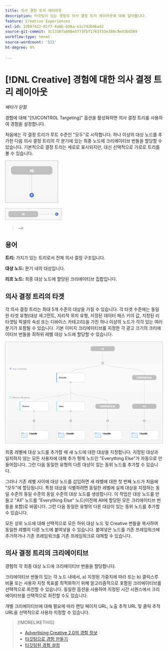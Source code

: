 ```yaml
---
title: 의사 결정 트리 레이아웃
description: 타깃팅이 있는 경험의 의사 결정 트리 레이아웃에 대해 알아봅니다.
feature: Creative Experiences
exl-id: 1d997422-8177-4a6b-b56a-e1c742b96ad2
source-git-commit: 3c1316fa898e5773fbf1763733e388c9ed3bd389
workflow-type: tm+mt
source-wordcount: '511'
ht-degree: 0%

---
```


# [!DNL Creative] 경험에 대한 의사 결정 트리 레이아웃

*베타가 닫힘*

경험에 대해 &quot;[!UICONTROL Targeting]&quot; 옵션을 활성화하면 의사 결정 트리를 사용하여 경험을 설정합니다.

처음에는 각 결정 트리가 루트 수준인 &quot;모두&quot;로 시작합니다. 하나 이상의 대상 노드를 추가한 다음 의사 결정 트리의 각 분기에 있는 최종 노드에 크리에이티브 번들을 할당할 수 있습니다. 기본적으로 결정 트리는 세로로 표시되지만, 대신 선택적으로 가로로 트리를 볼 수 있습니다.

![대상이 없는 수직 결정 트리의 예](/help/creative/assets/experience-decision-tree-no-targets.png "대상이 없는 수직 결정 트리의 예")

![대상이 없는 가로 결정 트리의 예](/help/creative/assets/experience-decision-tree-no-targets-horizontal.png "대상이 없는 가로 결정 트리의 예")

<!--
>[!NOTE]
>
>You can optionally assign creative bundles to the root level, without targets. However, the [XXXX workflow](experience-create-no-targeting.md) XXXXX is better XXX.<!-- Explain the diff and why to choose the other option. -->
>-->

## 용어

**트리:** 가지가 있는 트리로서 전체 의사 결정 구조입니다.

**대상 노드:** 분기 내의 대상입니다.

**리프 노드:** 최종 대상 노드에 할당된 크리에이티브 집합입니다.

## 의사 결정 트리의 타겟

각 의사 결정 트리는 최대 5개 수준의 대상을 가질 수 있습니다. 각 타겟 수준에는 동일한 타겟 유형(대상 세그먼트, 지리적 위치 유형, 지정된 데이터 패스 키의 값, 지정된 리타겟팅 픽셀의 속성 또는 디바이스 카테고리)을 가진 하나 이상의 노드가 각각 있는 여러 분기가 포함될 수 있습니다. 기본 이미지 크리에이티브를 지정한 각 광고 크기의 크리에이티브 번들을 최하위 레벨 대상 노드에 할당할 수 있습니다.

![대상이 있는 의사 결정 트리의 예](/help/creative/assets/experience-decision-tree.png "대상이 있는 의사 결정 트리의 예")

최종 레벨에 대상 노드를 추가할 때 새 노드에 대한 대상을 지정합니다. 지정된 대상과 일치하지 않는 모든 사용자에 대해 추가 형제 노드인 &quot;Everything Else&quot;가 자동으로 만들어집니다. 그런 다음 동일한 유형의 다른 대상이 있는 동위 노드를 추가할 수 있습니다.

그러나 기존 레벨 사이에 대상 노드를 삽입하면 새 레벨에 대한 첫 번째 노드가 처음에 &quot;모두&quot;에 할당됩니다. 특정 대상을 식별하려면 동일한 레벨에 실제 대상을 지정하는 동일 수준의 동일 수준의 동일 수준의 대상 노드를 생성합니다. 이 작업은 대상 노드를 만들고 &quot;All&quot; 노드를 &quot;Everything Else&quot; 노드(이전에 All에 할당된 모든 크리에이티브 번들을 포함)로 바꿉니다. 그런 다음 동일한 유형의 다른 대상이 있는 동위 노드를 추가할 수 있습니다.

모든 상위 노드에 대해 선택적으로 모든 하위 대상 노드 및 Creative 번들을 복사하여 동일한 레벨의 다른 노드에 붙여넣을 수 있습니다. 붙여넣은 노드를 기존 프레임워크에 추가하거나 기존 프레임워크를 기존 프레임워크로 대체할 수 있습니다.

## 의사 결정 트리의 크리에이티브

경험의 각 최종 대상 노드에 크리에이티브 번들을 할당합니다.

크리에이티브 번들이 있는 각 노드 내에서, a) 지정된 가중치에 따라 또는 b) 클릭스루 비율 또는 사용자 지정 목표를 최적화하기 위해 알고리즘적으로 포함된 크리에이티브를 선택적으로 회전할 수 있습니다. 동일한 옵션을 사용하여 지정된 시간 시퀀스에서 크리에이티브를 선택적으로 회전할 수도 있습니다.

개별 크리에이티브에 대해 필요에 따라 랜딩 페이지 URL, 노출 추적 URL 및 클릭 추적 URL을 선택적으로 사용자 지정할 수 있습니다. <!-- Not in the UI as of 1/31: For flexible HTML5 creatives, you can customize any of the flexible attributes. -->

>[!MORELIKETHIS]
>
>* [Advertising Creative 2.0의 경험 정보](experience-about.md)
>* [타깃팅으로 경험 만들기](/help/creative/experiences/experience-create-targeting.md)
>* [타깃팅된 경험 설정](/help/creative/experiences/experience-settings-targeting.md)
